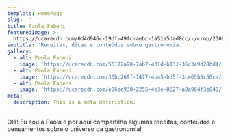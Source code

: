 ```yaml
---
template: HomePage
slug: ''
title: Paola Fabeni
featuredImage: >-
  https://ucarecdn.com/0d4d946c-19df-49fc-aebc-1a51a5dad8cc/-/crop/2309x803/0,274/-/preview/
subtitle: 'Receitas, dicas e conteúdos sobre gastronomia.'
gallery:
  - alt: Paola Fabeni
    image: 'https://ucarecdn.com/56172a98-7ab7-431d-b131-36c349d28bd4/'
  - alt: Paola Fabeni
    image: 'https://ucarecdn.com/36bc269f-1477-4b45-bd5f-3ce65b5c50ca/'
  - alt: Paola Fabeni
    image: 'https://ucarecdn.com/e86ee930-2255-4e3e-8627-a8a964f3e848/'
meta:
  description: This is a meta description.
---
```


Olá! Eu sou a Paola e por aqui compartilho algumas receitas, conteúdos e pensamentos sobre o universo da gastronomia!
